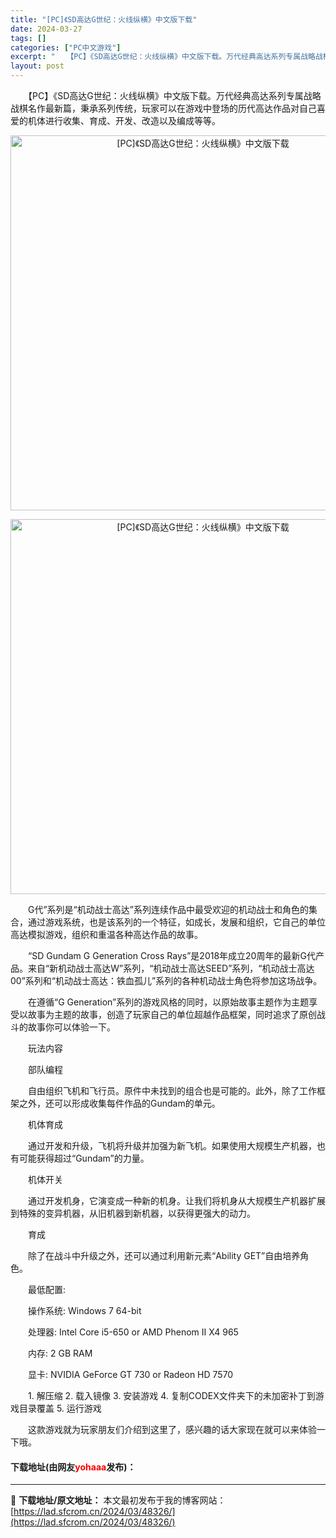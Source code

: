 ```yaml
---
title: "[PC]《SD高达G世纪：火线纵横》中文版下载"
date: 2024-03-27
tags: []
categories: ["PC中文游戏"]
excerpt: "　　【PC】《SD高达G世纪：火线纵横》中文版下载。万代经典高达系列专属战略战棋名作最新篇，秉承系列传统，玩家可以在游戏中登场的历代高达作品对自己喜爱的机体进行收集、育成、开发、改造以及编成等等。 　　G代&rdquo;系列是&ldquo;机动战士高达&rdquo;系列连续作品中最受欢迎的机动战士和&hellip;"
layout: post
---
```


 <p>　　【PC】《SD高达G世纪：火线纵横》中文版下载。万代经典高达系列专属战略战棋名作最新篇，秉承系列传统，玩家可以在游戏中登场的历代高达作品对自己喜爱的机体进行收集、育成、开发、改造以及编成等等。</p> <p align="center"><img align="" border="0" src="https://lad.sfcrom.cn/wp-content/uploads/2024/03/20240327_6603783b245a9.webp" width="600" alt="[PC]《SD高达G世纪：火线纵横》中文版下载" /></p> <p align="center"><img align="" border="0" src="https://lad.sfcrom.cn/wp-content/uploads/2024/03/20240327_6603783b7b5c2.webp" width="600" alt="[PC]《SD高达G世纪：火线纵横》中文版下载" /></p> <p>　　G代&rdquo;系列是&ldquo;机动战士高达&rdquo;系列连续作品中最受欢迎的机动战士和角色的集合，通过游戏系统，也是该系列的一个特征，如成长，发展和组织，它自己的单位高达模拟游戏，组织和重温各种高达作品的故事。</p> <p>　　&ldquo;SD Gundam G Generation Cross Rays&rdquo;是2018年成立20周年的最新G代产品。来自&ldquo;新机动战士高达W&rdquo;系列，&ldquo;机动战士高达SEED&rdquo;系列，&ldquo;机动战士高达00&rdquo;系列和&ldquo;机动战士高达：铁血孤儿&rdquo;系列的各种机动战士角色将参加这场战争。</p> <p>　　在遵循&ldquo;G Generation&rdquo;系列的游戏风格的同时，以原始故事主题作为主题享受以故事为主题的故事，创造了玩家自己的单位超越作品框架，同时追求了原创战斗的故事你可以体验一下。</p> <p>　　玩法内容</p> <p>　　部队编程</p> <p>　　自由组织飞机和飞行员。原件中未找到的组合也是可能的。此外，除了工作框架之外，还可以形成收集每件作品的Gundam的单元。</p> <p>　　机体育成</p> <p>　　通过开发和升级，飞机将升级并加强为新飞机。如果使用大规模生产机器，也有可能获得超过&ldquo;Gundam&rdquo;的力量。</p> <p>　　机体开关</p> <p>　　通过开发机身，它演变成一种新的机身。让我们将机身从大规模生产机器扩展到特殊的变异机器，从旧机器到新机器，以获得更强大的动力。</p> <p>　　育成</p> <p>　　除了在战斗中升级之外，还可以通过利用新元素&ldquo;Ability GET&rdquo;自由培养角色。</p> <p>　　最低配置:</p> <p>　　操作系统: Windows 7 64-bit</p> <p>　　处理器: Intel Core i5-650 or AMD Phenom II X4 965</p> <p>　　内存: 2 GB RAM</p> <p>　　显卡: NVIDIA GeForce GT 730 or Radeon HD 7570</p> <p>　　1. 解压缩 2. 载入镜像 3. 安装游戏 4. 复制CODEX文件夹下的未加密补丁到游戏目录覆盖 5. 运行游戏</p> <p>　　这款游戏就为玩家朋友们介绍到这里了，感兴趣的话大家现在就可以来体验一下哦。</p> <p><h4>下载地址(由网友<font color="red">yohaaa</font>发布)：</h4></p> 

---
📖 **下载地址/原文地址：** 本文最初发布于我的博客网站：[https://lad.sfcrom.cn/2024/03/48326/](https://lad.sfcrom.cn/2024/03/48326/)
